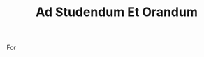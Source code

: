 ---
title: Ad Studendum Et Orandum
permalink: "/definitions/ad-studendum-et-orandum.html"
body: For
published_at: '2018-07-07'
layout: post
---